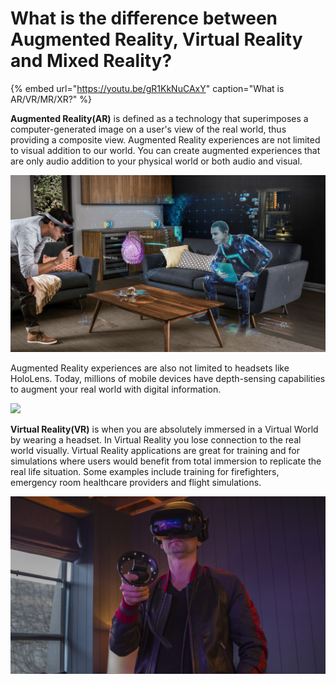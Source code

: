 # What is the difference between Augmented Reality, Virtual Reality and Mixed Reality?

{% embed url="https://youtu.be/gR1KkNuCAxY" caption="What is AR/VR/MR/XR?" %}



**Augmented Reality\(AR\)** is defined as a technology that superimposes a computer-generated image on a user's view of the real world, thus providing a composite view. Augmented Reality experiences are not limited to visual addition to our world. You can create augmented experiences that are only audio addition to your physical world or both audio and visual.

![](../../../.gitbook/assets/holoo.png)

Augmented Reality experiences are also not limited to headsets like HoloLens. Today, millions of mobile devices have depth-sensing capabilities to augment your real world with digital information.



![](https://gblobscdn.gitbook.com/assets%2F-LoMjAI1irMPA8c0ezFQ%2F-M2aGV_HhFYb2WQxFODY%2F-M2aHVi4jTLLbpsztXfP%2FAnimated%20GIF-downsized_large%20%281%29.gif?alt=media&token=a5ff7117-262e-40db-9a7e-f9e0dcd180eb)

**Virtual Reality\(VR\)** is when you are absolutely immersed in a Virtual World by wearing a headset. In Virtual Reality you lose connection to the real world visually. Virtual Reality applications are great for training and for simulations where users would benefit from total immersion to replicate the real life situation. Some examples include training for firefighters, emergency room healthcare providers and flight simulations.

![Virtual Reality Headset](../../../.gitbook/assets/vr.jpg)

